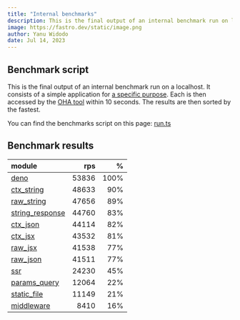 ```yaml
---
title: "Internal benchmarks"
description: This is the final output of an internal benchmark run on localhost
image: https://fastro.dev/static/image.png
author: Yanu Widodo
date: Jul 14, 2023
---
```


## Benchmark script

This is the final output of an internal benchmark run on a localhost. It consists of a simple application for [a specific purpose](https://github.com/fastrodev/fastro/blob/main/deno.json). Each is then accessed by the [OHA tool](https://github.com/hatoo/oha) within 10 seconds. The results are then sorted by the fastest.

You can find the benchmarks script on this page: [run.ts](https://github.com/fastrodev/fastro/blob/main/bench/run.ts)

## Benchmark results


| module                                                                                       |   rps |    % |
| :------------------------------------------------------------------------------------------- | ----: | ---: |
| [deno](https://github.com/fastrodev/fastro/blob/main/examples/deno.ts)                       | 53836 | 100% |
| [ctx_string](https://github.com/fastrodev/fastro/blob/main/examples/ctx_string.ts)           | 48633 |  90% |
| [raw_string](https://github.com/fastrodev/fastro/blob/main/examples/raw_string.ts)           | 47656 |  89% |
| [string_response](https://github.com/fastrodev/fastro/blob/main/examples/string_response.ts) | 44760 |  83% |
| [ctx_json](https://github.com/fastrodev/fastro/blob/main/examples/ctx_json.ts)               | 44114 |  82% |
| [ctx_jsx](https://github.com/fastrodev/fastro/blob/main/examples/ctx_jsx.tsx)                | 43532 |  81% |
| [raw_jsx](https://github.com/fastrodev/fastro/blob/main/examples/raw_jsx.tsx)                | 41538 |  77% |
| [raw_json](https://github.com/fastrodev/fastro/blob/main/examples/raw_json.ts)               | 41511 |  77% |
| [ssr](https://github.com/fastrodev/fastro/blob/main/examples/ssr.ts)                         | 24230 |  45% |
| [params_query](https://github.com/fastrodev/fastro/blob/main/examples/params_query.ts)       | 12064 |  22% |
| [static_file](https://github.com/fastrodev/fastro/blob/main/examples/static_file.ts)         | 11149 |  21% |
| [middleware](https://github.com/fastrodev/fastro/blob/main/examples/middleware.ts)           |  8410 |  16% |